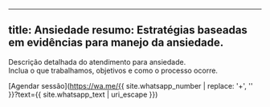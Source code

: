 
---
title: Ansiedade
resumo: Estratégias baseadas em evidências para manejo da ansiedade.
---

Descrição detalhada do atendimento para ansiedade.  
Inclua o que trabalhamos, objetivos e como o processo ocorre.

[Agendar sessão](https://wa.me/{{ site.whatsapp_number | replace: '+', '' }}?text={{ site.whatsapp_text | uri_escape }})
